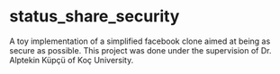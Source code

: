 # status_share_security
A toy implementation of a simplified facebook clone aimed at being as secure as possible.
This project was done under the supervision of Dr. Alptekin Küpçü of Koç University.
